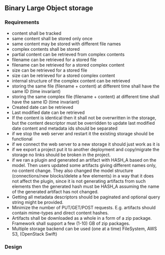 
## Binary Large Object storage ##

### Requirements ###

* content shall be tracked
* same content shall be stored only once
* same content may be stored with different file names
* complex contents shall be stored
* partial content can be retrieved from complex contents
* filename can be retrieved for a stored file
* filename can be retrieved for a stored complex content
* size can be retrieved for a stored file
* size can be retrieved for a stored complex content
* internal structure of the complex content can be retrieved
* storing the same file (filename + content) at different time shall have the same ID (time invariant)
* storing the same complex file (filename + content) at different time shall have the same ID (time invariant)
* Created date can be retrieved
* Last modified date can be retrieved
* If the content is identical then it shall not be overwritten in the storage, but the content descriptor must be overridden to update last modified date
content and metadata ids should be separated
* if we stop the web server and restart it the existing storage should be functional
* if we connect the web server to a new storage it should just work as it is
* if we export a project put it to another deployment and copy/migrate the storage no links should be broken in the project.
* if we ran a plugin and generated an artifact with HASH_A based on the model. Then users updated some artifacts giving different names only, no content change. They also changed the model structure (connections/new blocks/delete a few elements) in a way that it does not affect the plugin, since it is not generating artifacts from such elements then the generated hash must be HASH_A assuming the name of the generated artifact has not changed.
* Getting all metadata descriptors should be paginated and optional query string might be provided.
* Minimize the number of PUT/GET/POST requests. E.g. artifacts should contain mime-types and direct content hashes.
* Artifacts shall be downloaded as a whole in a form of a zip package. Framework shall support a few (1-10) GB of zip packages.
* Multiple storage backend can be used (one at a time) FileSystem, AWS S3, (OpenStack Swift)

### Design ###
